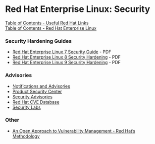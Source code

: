 # Red Hat Enterprise Linux: Security

[Table of Contents - Useful Red Hat Links](https://github.com/pslucas0212/UsefulRedHatLinks)  
[Table of Contents - Red Hat Enterprise Linux](https://github.com/pslucas0212/Red-Hat-Enterprise-Linux-Table-of-Contents)

### Security Hardening Guides
- [Red Hat Enterprise Linux 7 Security Guide](https://access.redhat.com/documentation/en-us/red_hat_enterprise_linux/7/pdf/security_guide/security-guide.pdf) - PDF
- [Red Hat Enterprise Linux 8 Security Hardening](https://access.redhat.com/documentation/en-us/red_hat_enterprise_linux/8/pdf/security_hardening/red_hat_enterprise_linux-8-security_hardening-en-us.pdf) - PDF
- [Red Hat Enterprise Linux 9 Security Hardening](https://access.redhat.com/documentation/en-us/red_hat_enterprise_linux/9/pdf/security_hardening/red_hat_enterprise_linux-9-security_hardening-en-us.pdf) - PDF

### Advisories
- [Notifications and Advisories](https://access.redhat.com/documentation/en-us/red_hat_enterprise_linux/9/pdf/security_hardening/red_hat_enterprise_linux-9-security_hardening-en-us.pdf)
- [Product Security Center](https://access.redhat.com/security/)
- [Security Advisories](https://access.redhat.com/security/security-updates/security-advisories)
- [Red Hat CVE Database](https://access.redhat.com/security/security-updates/cve)
- [Security Labs](https://access.redhat.com/security/security-updates/security-labs)

### Other
- [An Open Approach to Vulnerability Management - Red Hat’s Methodology](https://access.redhat.com/sites/default/files/pages/attachments/an_open_approach_to_vulnerability_management_v1.5.pdf)
